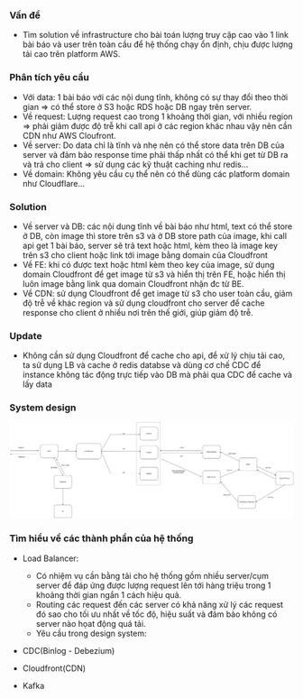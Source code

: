 ### Vấn đề

- Tìm solution về infrastructure cho bài toán lượng truy cập cao vào 1 link bài báo và user trên toàn cầu để hệ thống chạy ổn định, chịu được lượng tải cao trên platform AWS.

### Phân tích yêu cầu

- Với data: 1 bài báo với các nội dung tĩnh, không có sự thay đổi theo thời gian => có thể store ở S3 hoặc RDS hoặc DB ngay trên server.
- Về request: Lượng request cao trong 1 khoảng thời gian, với nhiều region => phải giảm được độ trễ khi call api ở các region khác nhau vậy nên cần CDN như AWS Cloufront.
- Về server: Do data chỉ là tĩnh và nhẹ nên có thể store data trên DB của server và đảm bảo response time phải thấp nhất có thể khi get từ DB ra và trả cho client => sử dụng các kỹ thuật caching như redis...
- Về domain: Không yêu cầu cụ thể nên có thể dùng các platform domain như Cloudflare...

### Solution

- Về server và DB: các nội dung tĩnh về bài báo như html, text có thể store ở DB, còn image thì store trên s3 và ở DB store path của image, khi call api get 1 bài báo, server sẽ trả text hoặc html, kèm theo là image key trên s3 cho client hoặc link tới image bằng domain của Cloudfront
- Về FE: khi có được text hoặc html kèm theo key của image, sử dụng domain Cloudfront để get image từ s3 và hiển thị trên FE, hoặc hiển thị luôn image bằng link qua domain Cloudfront nhận đc từ BE.
- Về CDN: sử dụng Cloudfront để get image từ s3 cho user toàn cầu, giảm độ trễ về khác region và sử dụng cloudfront cho server để cache response cho client ở nhiều nơi trên thế giới, giúp giảm độ trễ.

### Update

- Không cần sử dụng Cloudfront để cache cho api, để xử lý chịu tải cao, ta sử dụng LB và cache ở redis databse và dùng cơ chế CDC để instance không tác động trực tiếp vào DB mà phải qua CDC để cache và lấy data

### System design

[![System design](/abc.jpg "System design")](https://drive.google.com/file/d/1vNR-I4MNIf5wHrv44bl-4YKe4lSXXBZ6/view?usp=sharing)

### Tìm hiểu về các thành phần của hệ thống

- Load Balancer:

  - Có nhiệm vụ cần bằng tải cho hệ thống gồm nhiều server/cụm server để đáp ứng được lượng request lên tới hàng triệu trong 1 khoảng thời gian ngắn 1 cách hiệu quả.
  - Routing các request đến các server có khả năng xử lý các request đó sao cho tối ưu nhất về tốc độ, hiệu suất và đảm bảo không có server nào họat động quá tải.
  - Yêu cầu trong design system:

- CDC(Binlog - Debezium)

- Cloudfront(CDN)

- Kafka
